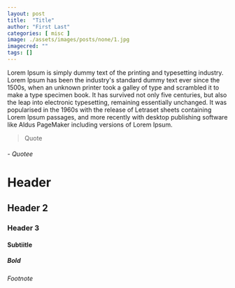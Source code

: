 ```yaml
---
layout: post
title:  "Title"
author: "First Last"
categories: [ misc ]
image: ./assets/images/posts/none/1.jpg
imagecred: ""
tags: []
---
```


Lorem Ipsum is simply dummy text of the printing and typesetting industry. Lorem Ipsum has been the industry's standard dummy text ever since the 1500s, when an unknown printer took a galley of type and scrambled it to make a type specimen book. It has survived not only five centuries, but also the leap into electronic typesetting, remaining essentially unchanged. It was popularised in the 1960s with the release of Letraset sheets containing Lorem Ipsum passages, and more recently with desktop publishing software like Aldus PageMaker including versions of Lorem Ipsum.

> Quote 
###### - Quotee

# Header

## Header 2

### Header 3

#### Subtiitle

##### Bold

###### Footnote